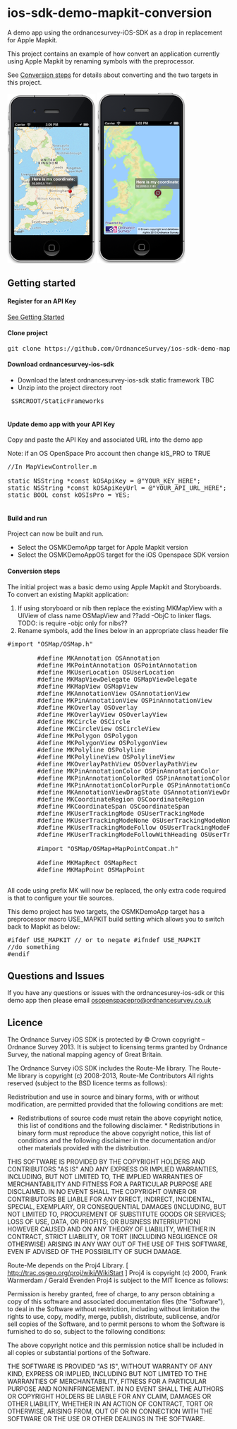 ios-sdk-demo-mapkit-conversion
==============================

A demo app using the ordnancesurvey-iOS-SDK as a drop in replacement for Apple Mapkit.

This project contains an example of how convert an application currently using Apple Mapkit by renaming symbols with the preprocessor.

See [Conversion steps](#conversion-steps) for details about converting and the two targets in this project.


![ScreenShot](https://github.com/OrdnanceSurvey/ios-sdk-demo-mapkit-conversion/raw/master/screenshot-mk.png "Screenshot of mapkit-conversion app")
![ScreenShot](https://github.com/OrdnanceSurvey/ios-sdk-demo-mapkit-conversion/raw/master/screenshot-os.png "Screenshot of mapkit-conversion OS app")


Getting started
---


#### Register for an API Key

[See Getting Started](https://github.com/OrdnanceSurvey/openspace-ios-sdk)

#### Clone project

<pre>
git clone https://github.com/OrdnanceSurvey/ios-sdk-demo-mapkit-conversion.git
</pre>

#### Download ordnancesurvey-ios-sdk

 - Download the latest ordnancesurvey-ios-sdk static framework TBC
 - Unzip into the project directory root
 <pre>
 $SRCROOT/StaticFrameworks
 </pre>
 

#### Update demo app with your API Key

Copy and paste the API Key and associated URL into the demo app

Note: if an OS OpenSpace Pro account then change kIS_PRO to TRUE

<pre>
//In MapViewController.m

static NSString *const kOSApiKey = @"YOUR_KEY_HERE";
static NSString *const kOSApiKeyUrl = @"YOUR_API_URL_HERE";
static BOOL const kOSIsPro = YES;

</pre>

#### Build and run

Project can now be built and run.

- Select the OSMKDemoApp target for Apple Mapkit version
- Select the OSMKDemoAppOS target for the iOS Openspace SDK version

#### Conversion steps

The initial project was a basic demo using Apple Mapkit and Storyboards. To convert an existing Mapkit application:

1. If using storyboard or nib then replace the existing MKMapView with a UIView of class name OSMapView and ??add -ObjC to linker flags. TODO: is require -objc only for nibs??
2. Rename symbols, add the lines below in an appropriate class header file

<pre>
#import "OSMap/OSMap.h"

        #define MKAnnotation OSAnnotation
        #define MKPointAnnotation OSPointAnnotation
        #define MKUserLocation OSUserLocation
        #define MKMapViewDelegate OSMapViewDelegate
        #define MKMapView OSMapView
        #define MKAnnotationView OSAnnotationView
        #define MKPinAnnotationView OSPinAnnotationView
        #define MKOverlay OSOverlay
        #define MKOverlayView OSOverlayView
        #define MKCircle OSCircle
        #define MKCircleView OSCircleView
        #define MKPolygon OSPolygon
        #define MKPolygonView OSPolygonView
        #define MKPolyline OSPolyline
        #define MKPolylineView OSPolylineView
        #define MKOverlayPathView OSOverlayPathView
        #define MKPinAnnotationColor OSPinAnnotationColor
        #define MKPinAnnotationColorRed OSPinAnnotationColorRed
        #define MKPinAnnotationColorPurple OSPinAnnotationColorPurple
        #define MKAnnotationViewDragState OSAnnotationViewDragState
        #define MKCoordinateRegion OSCoordinateRegion
        #define MKCoordinateSpan OSCoordinateSpan
        #define MKUserTrackingMode OSUserTrackingMode
        #define MKUserTrackingModeNone OSUserTrackingModeNone
        #define MKUserTrackingModeFollow OSUserTrackingModeFollow
        #define MKUserTrackingModeFollowWithHeading OSUserTrackingModeFollowWithHeading

        #import "OSMap/OSMap+MapPointCompat.h"

        #define MKMapRect OSMapRect
        #define MKMapPoint OSMapPoint
 </pre>


All code using prefix MK will now be replaced, the only extra code required is that to configure your tile sources.

This demo project has two targets, the OSMKDemoApp target has a preprocessor macro USE_MAPKIT build setting which allows you to switch back to Mapkit as below:

<pre>
#ifdef USE_MAPKIT // or to negate #ifndef USE_MAPKIT
//do something
#endif
</pre>


Questions and Issues
-------

If you have any questions or issues with the ordnancesurey-ios-sdk or this demo app then please email osopenspacepro@ordnancesurvey.co.uk


Licence
-------

The Ordnance Survey iOS SDK is protected by © Crown copyright – Ordnance
Survey 2013. It is subject to licensing terms granted by Ordnance Survey, the
national mapping agency of Great Britain.

The Ordnance Survey iOS SDK includes the Route-Me library. The Route-Me
library is copyright (c) 2008-2013, Route-Me Contributors All rights reserved
(subject to the BSD licence terms as follows):

Redistribution and use in source and binary forms, with or without
modification, are permitted provided that the following conditions are met:

* Redistributions of source code must retain the above copyright notice, this
  list of conditions and the following disclaimer. * Redistributions in binary
  form must reproduce the above copyright notice, this list of conditions and
  the following disclaimer in the documentation and/or other materials provided
  with the distribution.

THIS SOFTWARE IS PROVIDED BY THE COPYRIGHT HOLDERS AND CONTRIBUTORS "AS IS"
AND ANY EXPRESS OR IMPLIED WARRANTIES, INCLUDING, BUT NOT LIMITED TO, THE
IMPLIED WARRANTIES OF MERCHANTABILITY AND FITNESS FOR A PARTICULAR PURPOSE ARE
DISCLAIMED. IN NO EVENT SHALL THE COPYRIGHT OWNER OR CONTRIBUTORS BE LIABLE
FOR ANY DIRECT, INDIRECT, INCIDENTAL, SPECIAL, EXEMPLARY, OR CONSEQUENTIAL
DAMAGES (INCLUDING, BUT NOT LIMITED TO, PROCUREMENT OF SUBSTITUTE GOODS OR
SERVICES; LOSS OF USE, DATA, OR PROFITS; OR BUSINESS INTERRUPTION) HOWEVER
CAUSED AND ON ANY THEORY OF LIABILITY, WHETHER IN CONTRACT, STRICT LIABILITY,
OR TORT (INCLUDING NEGLIGENCE OR OTHERWISE) ARISING IN ANY WAY OUT OF THE USE
OF THIS SOFTWARE, EVEN IF ADVISED OF THE POSSIBILITY OF SUCH DAMAGE.

Route-Me depends on the Proj4 Library. [ http://trac.osgeo.org/proj/wiki/WikiStart ]
Proj4 is copyright (c) 2000, Frank
Warmerdam / Gerald Evenden Proj4 is subject to the MIT licence as follows:

Permission is hereby granted, free of charge, to any person obtaining a copy
of this software and associated documentation files (the "Software"), to deal
in the Software without restriction, including without limitation the rights
to use, copy, modify, merge, publish, distribute, sublicense, and/or sell
copies of the Software, and to permit persons to whom the Software is
furnished to do so, subject to the following conditions:

The above copyright notice and this permission notice shall be included in
all copies or substantial portions of the Software.

THE SOFTWARE IS PROVIDED "AS IS", WITHOUT WARRANTY OF ANY KIND, EXPRESS OR
IMPLIED, INCLUDING BUT NOT LIMITED TO THE WARRANTIES OF MERCHANTABILITY,
FITNESS FOR A PARTICULAR PURPOSE AND NONINFRINGEMENT. IN NO EVENT SHALL THE
AUTHORS OR COPYRIGHT HOLDERS BE LIABLE FOR ANY CLAIM, DAMAGES OR OTHER
LIABILITY, WHETHER IN AN ACTION OF CONTRACT, TORT OR OTHERWISE, ARISING FROM,
OUT OF OR IN CONNECTION WITH THE SOFTWARE OR THE USE OR OTHER DEALINGS IN THE
SOFTWARE.
